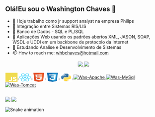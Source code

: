 ## Olá!Eu sou o Washington Chaves 👋


- 🔭 Hoje trabalho como  jr support analyst na empresa Philips
- 🔭 Integração entre Sistemas RIS/LIS
- 🔭 Banco de Dados - SQL e PL/SQL
- 🔭 Aplicações Web usando os padrões abertos XML, JASON, SOAP, WSDL e UDDI em um backbone de protocolo da Internet
- 🌱 Estudando Analise e Desenvolvimento de Sistemas
- 📫 How to reach me: whbchaves@hotmail.com


<div align="center">
  <a href="https://github.com/washingtonchaves">
  <img height="180em" src="https://github-readme-stats.vercel.app/api?username=washingtonchaves&show_icons=true&theme=dark&include_all_commits=true&count_private=true"/>
  <img height="180em" src="https://github-readme-stats.vercel.app/api/top-langs/?username=washingtonchaves&layout=compact&langs_count=7&theme=dark"/>
</div>

<div style="display: inline_block"><br>
  <img align="center" alt="Was-Js" height="30" width="40" src="https://raw.githubusercontent.com/devicons/devicon/master/icons/javascript/javascript-plain.svg">
  <img align="center" alt="Was-React" height="30" width="40" src="https://raw.githubusercontent.com/devicons/devicon/master/icons/react/react-original.svg">
  <img align="center" alt="Was-HTML" height="30" width="40" src="https://raw.githubusercontent.com/devicons/devicon/master/icons/html5/html5-original.svg">
  <img align="center" alt="Was-CSS" height="30" width="40" src="https://raw.githubusercontent.com/devicons/devicon/master/icons/css3/css3-original.svg">
  <img align="center" alt="Was-Python" height="30" width="40" src="https://raw.githubusercontent.com/devicons/devicon/master/icons/python/python-original.svg">
  <img align="center" alt="Was-Apache" height="30" width="40" src="https://cdn.jsdelivr.net/gh/devicons/devicon/icons/apache/apache-original.svg">
  <img align="center" alt="Was-MySql" height="30" width="40" src="https://cdn.jsdelivr.net/gh/devicons/devicon/icons/mysql/mysql-original.svg">
  <img align="center" alt="Was-Tomcat" height="30" width="40" src="https://cdn.jsdelivr.net/gh/devicons/devicon/icons/tomcat/tomcat-original.svg">
</div>

  ##
  
  <div> 
  <a href="https://instagram.com/henrique_chaves09" target="_blank"><img src="https://img.shields.io/badge/-Instagram-%23E4405F?style=for-the-badge&logo=instagram&logoColor=white" target="_blank"></a>
  <a href="https://www.linkedin.com/in/washington-henrique-chaves-543b64178" target="_blank"><img src="https://img.shields.io/badge/-LinkedIn-%230077B5?style=for-the-badge&logo=linkedin&logoColor=white" target="_blank"></a> 

  ![Snake animation](https://github.com/washingtonchaves/washingtonchaves/blob/output/github-contribution-grid-snake.svg)
  
</div>
